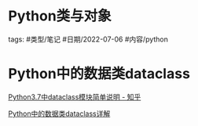 Python类与对象
====


tags: #类型/笔记 #日期/2022-07-06 #内容/python 



# Python中的数据类dataclass

[Python3.7中dataclass模块简单说明 - 知乎](https://zhuanlan.zhihu.com/p/419778289)

[Python中的数据类dataclass详解](https://blog.csdn.net/be5yond/article/details/119545119)





